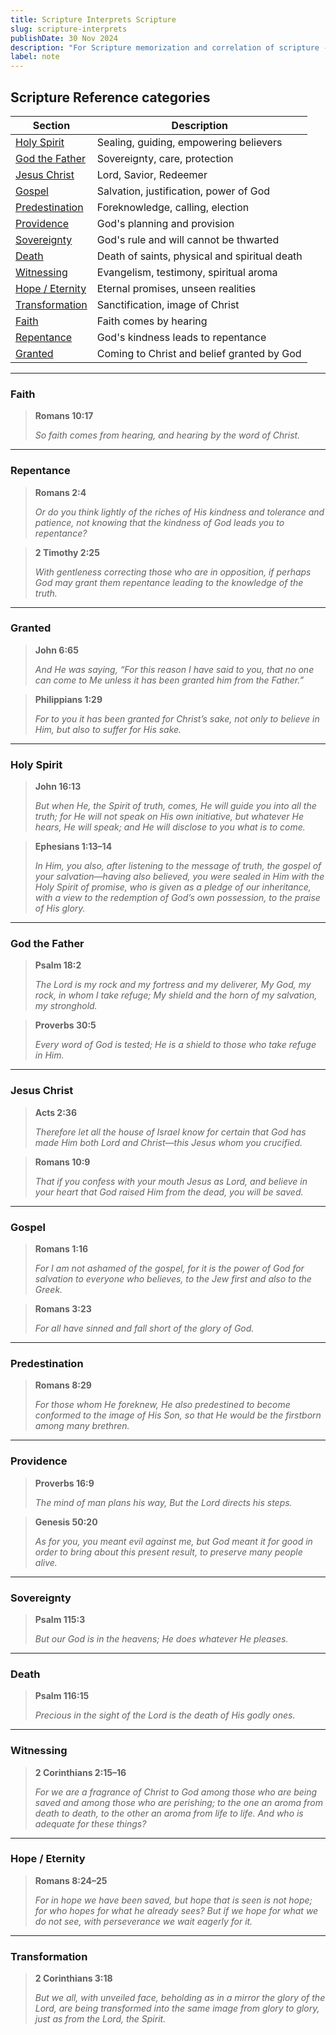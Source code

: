 ```yaml
---
title: Scripture Interprets Scripture
slug: scripture-interprets
publishDate: 30 Nov 2024
description: "For Scripture memorization and correlation of scripture - vetting"
label: note
---
```


## Scripture Reference categories

| Section              | Description                                          |
|----------------------|------------------------------------------------------|
| [Holy Spirit](#holy-spirit)         | Sealing, guiding, empowering believers               |
| [God the Father](#god-the-father)   | Sovereignty, care, protection                        |
| [Jesus Christ](#jesus-christ)       | Lord, Savior, Redeemer                              |
| [Gospel](#gospel)                   | Salvation, justification, power of God              |
| [Predestination](#predestination)   | Foreknowledge, calling, election                    |
| [Providence](#providence)           | God's planning and provision                        |
| [Sovereignty](#sovereignty)         | God's rule and will cannot be thwarted              |
| [Death](#death)                     | Death of saints, physical and spiritual death       |
| [Witnessing](#witnessing)           | Evangelism, testimony, spiritual aroma              |
| [Hope / Eternity](#hope--eternity)  | Eternal promises, unseen realities                  |
| [Transformation](#transformation)   | Sanctification, image of Christ                     |
| [Faith](#faith)                     | Faith comes by hearing                              |
| [Repentance](#repentance)           | God's kindness leads to repentance                  |
| [Granted](#granted)                 | Coming to Christ and belief granted by God          |

---

### Faith

> **Romans 10:17**  
>
> *So faith comes from hearing, and hearing by the word of Christ.*  

---

### Repentance

> **Romans 2:4**  
>
> *Or do you think lightly of the riches of His kindness and tolerance and patience, not knowing that the kindness of God leads you to repentance?*

> **2 Timothy 2:25**  
>
> *With gentleness correcting those who are in opposition, if perhaps God may grant them repentance leading to the knowledge of the truth.*

---

### Granted

> **John 6:65**  
>
> *And He was saying, “For this reason I have said to you, that no one can come to Me unless it has been granted him from the Father.”*

> **Philippians 1:29**  
>
> *For to you it has been granted for Christ’s sake, not only to believe in Him, but also to suffer for His sake.*

---

### Holy Spirit

> **John 16:13**  
>
> *But when He, the Spirit of truth, comes, He will guide you into all the truth; for He will not speak on His own initiative, but whatever He hears, He will speak; and He will disclose to you what is to come.*

> **Ephesians 1:13–14**  
>
> *In Him, you also, after listening to the message of truth, the gospel of your salvation—having also believed, you were sealed in Him with the Holy Spirit of promise, who is given as a pledge of our inheritance, with a view to the redemption of God’s own possession, to the praise of His glory.*

---

### God the Father

> **Psalm 18:2**  
>
> *The Lord is my rock and my fortress and my deliverer, My God, my rock, in whom I take refuge; My shield and the horn of my salvation, my stronghold.*

> **Proverbs 30:5**  
>
> *Every word of God is tested; He is a shield to those who take refuge in Him.*

---

### Jesus Christ

> **Acts 2:36**  
>
> *Therefore let all the house of Israel know for certain that God has made Him both Lord and Christ—this Jesus whom you crucified.*

> **Romans 10:9**  
>
> *That if you confess with your mouth Jesus as Lord, and believe in your heart that God raised Him from the dead, you will be saved.*

---

### Gospel

> **Romans 1:16**  
>
> *For I am not ashamed of the gospel, for it is the power of God for salvation to everyone who believes, to the Jew first and also to the Greek.*

> **Romans 3:23**  
>
> *For all have sinned and fall short of the glory of God.*

---

### Predestination

> **Romans 8:29**  
>
> *For those whom He foreknew, He also predestined to become conformed to the image of His Son, so that He would be the firstborn among many brethren.*

---

### Providence

> **Proverbs 16:9**  
>
> *The mind of man plans his way, But the Lord directs his steps.*

> **Genesis 50:20**  
>
> *As for you, you meant evil against me, but God meant it for good in order to bring about this present result, to preserve many people alive.*

---

### Sovereignty

> **Psalm 115:3**  
>
> *But our God is in the heavens; He does whatever He pleases.*

---

### Death

> **Psalm 116:15**  
>
> *Precious in the sight of the Lord is the death of His godly ones.*

---

### Witnessing

> **2 Corinthians 2:15–16**  
>
> *For we are a fragrance of Christ to God among those who are being saved and among those who are perishing; to the one an aroma from death to death, to the other an aroma from life to life. And who is adequate for these things?*

---

### Hope / Eternity

> **Romans 8:24–25**  
>
> *For in hope we have been saved, but hope that is seen is not hope; for who hopes for what he already sees? But if we hope for what we do not see, with perseverance we wait eagerly for it.*

---

### Transformation

> **2 Corinthians 3:18**  
>
> *But we all, with unveiled face, beholding as in a mirror the glory of the Lord, are being transformed into the same image from glory to glory, just as from the Lord, the Spirit.*
